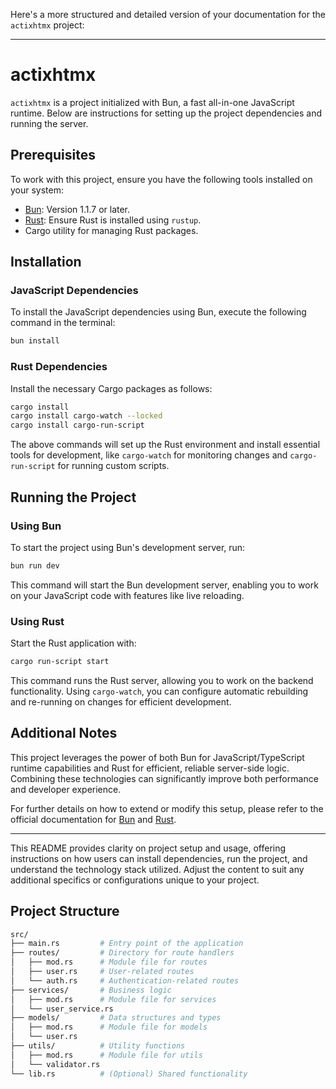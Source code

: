 Here's a more structured and detailed version of your documentation for the `actixhtmx` project:

---

# actixhtmx

`actixhtmx` is a project initialized with Bun, a fast all-in-one JavaScript runtime. Below are instructions for setting up the project dependencies and running the server.

## Prerequisites

To work with this project, ensure you have the following tools installed on your system:

- [Bun](https://bun.sh): Version 1.1.7 or later.
- [Rust](https://www.rust-lang.org/tools/install): Ensure Rust is installed using `rustup`.
- Cargo utility for managing Rust packages.

## Installation

### JavaScript Dependencies

To install the JavaScript dependencies using Bun, execute the following command in the terminal:

```bash
bun install
```

### Rust Dependencies

Install the necessary Cargo packages as follows:

```bash
cargo install
cargo install cargo-watch --locked
cargo install cargo-run-script
```

The above commands will set up the Rust environment and install essential tools for development, like `cargo-watch` for monitoring changes and `cargo-run-script` for running custom scripts.

## Running the Project

### Using Bun

To start the project using Bun's development server, run:

```bash
bun run dev
```

This command will start the Bun development server, enabling you to work on your JavaScript code with features like live reloading.

### Using Rust

Start the Rust application with:

```bash
cargo run-script start
```

This command runs the Rust server, allowing you to work on the backend functionality. Using `cargo-watch`, you can configure automatic rebuilding and re-running on changes for efficient development.

## Additional Notes

This project leverages the power of both Bun for JavaScript/TypeScript runtime capabilities and Rust for efficient, reliable server-side logic. Combining these technologies can significantly improve both performance and developer experience.

For further details on how to extend or modify this setup, please refer to the official documentation for [Bun](https://bun.sh/docs) and [Rust](https://doc.rust-lang.org/book/).

---

This README provides clarity on project setup and usage, offering instructions on how users can install dependencies, run the project, and understand the technology stack utilized. Adjust the content to suit any additional specifics or configurations unique to your project.

## Project Structure
```bash
src/
├── main.rs         # Entry point of the application
├── routes/         # Directory for route handlers
│   ├── mod.rs      # Module file for routes
│   ├── user.rs     # User-related routes
│   └── auth.rs     # Authentication-related routes
├── services/       # Business logic
│   ├── mod.rs      # Module file for services
│   └── user_service.rs
├── models/         # Data structures and types
│   ├── mod.rs      # Module file for models
│   └── user.rs
├── utils/          # Utility functions
│   ├── mod.rs      # Module file for utils
│   └── validator.rs
└── lib.rs          # (Optional) Shared functionality
```